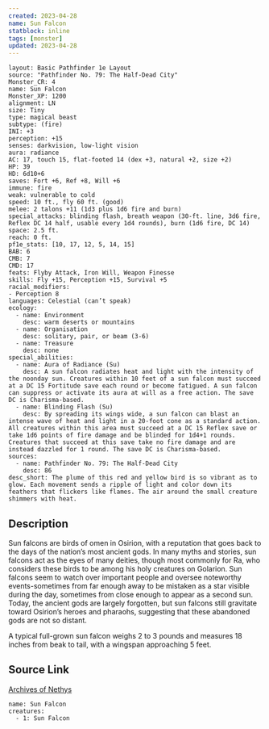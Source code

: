 ```yaml
---
created: 2023-04-28
name: Sun Falcon
statblock: inline
tags: [monster]
updated: 2023-04-28
---
```

```statblock
layout: Basic Pathfinder 1e Layout
source: "Pathfinder No. 79: The Half-Dead City"
Monster_CR: 4
name: Sun Falcon
Monster_XP: 1200
alignment: LN
size: Tiny
type: magical beast
subtype: (fire)
INI: +3
perception: +15
senses: darkvision, low-light vision
aura: radiance
AC: 17, touch 15, flat-footed 14 (dex +3, natural +2, size +2)
HP: 39
HD: 6d10+6
saves: Fort +6, Ref +8, Will +6
immune: fire
weak: vulnerable to cold
speed: 10 ft., fly 60 ft. (good)
melee: 2 talons +11 (1d3 plus 1d6 fire and burn)
special_attacks: blinding flash, breath weapon (30-ft. line, 3d6 fire, Reflex DC 14 half, usable every 1d4 rounds), burn (1d6 fire, DC 14)
space: 2.5 ft.
reach: 0 ft.
pf1e_stats: [10, 17, 12, 5, 14, 15]
BAB: 6
CMB: 7
CMD: 17
feats: Flyby Attack, Iron Will, Weapon Finesse
skills: Fly +15, Perception +15, Survival +5
racial_modifiers:
- Perception 8
languages: Celestial (can’t speak)
ecology:
  - name: Environment
    desc: warm deserts or mountains
  - name: Organisation
    desc: solitary, pair, or beam (3-6)
  - name: Treasure
    desc: none
special_abilities:
  - name: Aura of Radiance (Su)
    desc: A sun falcon radiates heat and light with the intensity of the noonday sun. Creatures within 10 feet of a sun falcon must succeed at a DC 15 Fortitude save each round or become fatigued. A sun falcon can suppress or activate its aura at will as a free action. The save DC is Charisma-based.
  - name: Blinding Flash (Su)
    desc: By spreading its wings wide, a sun falcon can blast an intense wave of heat and light in a 20-foot cone as a standard action. All creatures within this area must succeed at a DC 15 Reflex save or take 1d6 points of fire damage and be blinded for 1d4+1 rounds. Creatures that succeed at this save take no fire damage and are instead dazzled for 1 round. The save DC is Charisma-based.
sources:
  - name: Pathfinder No. 79: The Half-Dead City
    desc: 86
desc_short: The plume of this red and yellow bird is so vibrant as to glow. Each movement sends a ripple of light and color down its feathers that flickers like flames. The air around the small creature shimmers with heat.
```
## Description
Sun falcons are birds of omen in Osirion, with a reputation that goes back to the days of the nation’s most ancient gods. In many myths and stories, sun falcons act as the eyes of many deities, though most commonly for Ra, who considers these birds to be among his holy creatures on Golarion. Sun falcons seem to watch over important people and oversee noteworthy events-sometimes from far enough away to be mistaken as a star visible during the day, sometimes from close enough to appear as a second sun. Today, the ancient gods are largely forgotten, but sun falcons still gravitate toward Osirion’s heroes and pharaohs, suggesting that these abandoned gods are not so distant.

A typical full-grown sun falcon weighs 2 to 3 pounds and measures 18 inches from beak to tail, with a wingspan approaching 5 feet.
## Source Link
[Archives of Nethys](https://aonprd.com/MonsterDisplay.aspx?ItemName=Sun%20Falcon)
```encounter-table
name: Sun Falcon
creatures:
  - 1: Sun Falcon
```
